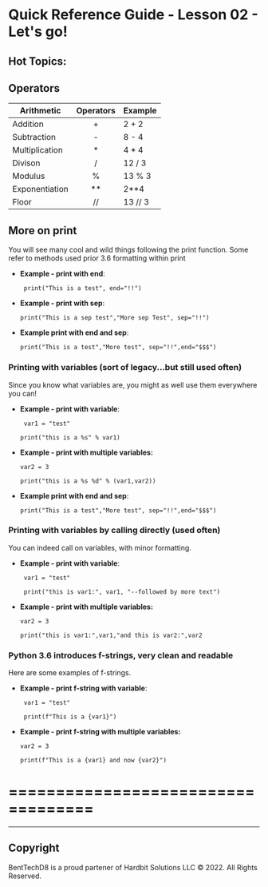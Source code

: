 # Quick Reference Guide - Lesson 02 - Let's go!

## Hot Topics:

## Operators
 
Arithmetic | Operators| Example  |
| -------- |:-----------:|  -----------| 
| Addition  | + |  2 + 2 |
| Subtraction  | - |  8 - 4 |
| Multiplication  | \* |  4 \* 4|
| Divison  | / | 12 / 3 |
| Modulus | % | 13 % 3 |
| Exponentiation  |\*\* |  2\*\*4| 
| Floor  | // |  13 // 3|


 ## More on print

You will see many cool and wild things following the print function. Some refer to methods used prior 3.6 formatting within print

-  **Example - print with end**: 
 
	` print("This is a test", end="!!")`

-  **Example - print with sep**:  

	`print("This is a sep test","More sep Test", sep="!!")`

-  **Example print with end and sep**: 

	`print("This is a test","More test", sep="!!",end="$$$")`


### Printing with variables (sort of legacy...but still used often)

Since you know what variables are, you might as well use them everywhere you can!

-  **Example - print with variable**: 
 
	` var1 = "test"`

	`print("this is a %s" % var1)`

-  **Example - print with multiple variables:**

	`var2 = 3`
	
	`print("this is a %s %d" % (var1,var2))`

-  **Example print with end and sep**:
 
	`print("This is a test","More test", sep="!!",end="$$$")`

### Printing with variables by calling directly (used often)

You can indeed call on variables, with minor formatting.

-  **Example - print with variable**: 
 
	` var1 = "test"`

	` print("this is var1:", var1, "--followed by more text")`

-  **Example - print with multiple variables:**

	`var2 = 3`
	
	`print("this is var1:",var1,"and this is var2:",var2`

### Python 3.6 introduces f-strings, very clean and readable

Here are some examples of f-strings.

-  **Example - print f-string with variable**: 
 
	` var1 = "test"`

	` print(f"This is a {var1}")`

-  **Example - print f-string with multiple variables:**

	`var2 = 3`
	
	`print(f"This is a {var1} and now {var2}")`

# ===================================
    
-------

## Copyright

BentTechD8 is a proud partener of Hardbit Solutions LLC © 2022. All Rights Reserved.
